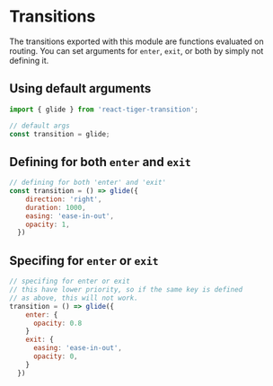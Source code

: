 # Transitions

The transitions exported with this module are functions evaluated on routing. You can set arguments for `enter`, `exit`, or both by simply not defining it.

## Using default arguments

```javascript
import { glide } from 'react-tiger-transition';

// default args
const transition = glide;
```

## Defining for both `enter` and `exit`

```javascript
// defining for both 'enter' and 'exit'
const transition = () => glide({
    direction: 'right',
    duration: 1000,
    easing: 'ease-in-out',
    opacity: 1,
  })
```

## Specifing for `enter` or `exit`

```javascript
// specifing for enter or exit
// this have lower priority, so if the same key is defined
// as above, this will not work.
transition = () => glide({
    enter: {
      opacity: 0.8
    }
    exit: {
      easing: 'ease-in-out',
      opacity: 0,
    }
  })
```

